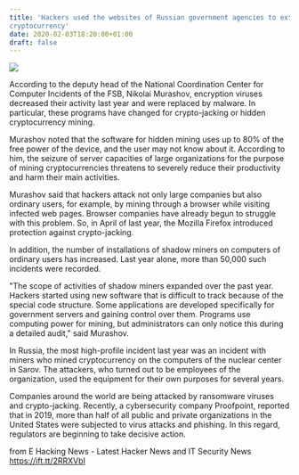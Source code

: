 ```yaml
---
title: 'Hackers used the websites of Russian government agencies to extract
cryptocurrency'
date: 2020-02-03T18:20:00+01:00
draft: false
---
```


[![](https://1.bp.blogspot.com/-rfwAEXwcszs/XjhUnBjpcMI/AAAAAAAABiI/V7BsHT7KTiMhDvGSGyvaOaOZPfdVg5EkgCLcBGAsYHQ/s640/farm-2852024_1280.jpg)](https://1.bp.blogspot.com/-rfwAEXwcszs/XjhUnBjpcMI/AAAAAAAABiI/V7BsHT7KTiMhDvGSGyvaOaOZPfdVg5EkgCLcBGAsYHQ/s1600/farm-2852024_1280.jpg)

  
According to the deputy head of the National Coordination Center for Computer Incidents of the FSB, Nikolai Murashov, encryption viruses decreased their activity last year and were replaced by malware. In particular, these programs have changed for crypto-jacking or hidden cryptocurrency mining.  
  
Murashov noted that the software for hidden mining uses up to 80% of the free power of the device, and the user may not know about it. According to him, the seizure of server capacities of large organizations for the purpose of mining cryptocurrencies threatens to severely reduce their productivity and harm their main activities.  
  
Murashov said that hackers attack not only large companies but also ordinary users, for example, by mining through a browser while visiting infected web pages. Browser companies have already begun to struggle with this problem. So, in April of last year, the Mozilla Firefox introduced protection against crypto-jacking.  
  
In addition, the number of installations of shadow miners on computers of ordinary users has increased. Last year alone, more than 50,000 such incidents were recorded.  
  
"The scope of activities of shadow miners expanded over the past year. Hackers started using new software that is difficult to track because of the special code structure. Some applications are developed specifically for government servers and gaining control over them. Programs use computing power for mining, but administrators can only notice this during a detailed audit," said Murashov.  
  
In Russia, the most high-profile incident last year was an incident with miners who mined cryptocurrency on the computers of the nuclear center in Sarov. The attackers, who turned out to be employees of the organization, used the equipment for their own purposes for several years.  
  
Companies around the world are being attacked by ransomware viruses and crypto-jacking. Recently, a cybersecurity company Proofpoint, reported that in 2019, more than half of all public and private organizations in the United States were subjected to virus attacks and phishing. In this regard, regulators are beginning to take decisive action.

  
  
from E Hacking News - Latest Hacker News and IT Security News https://ift.tt/2RRXVbI